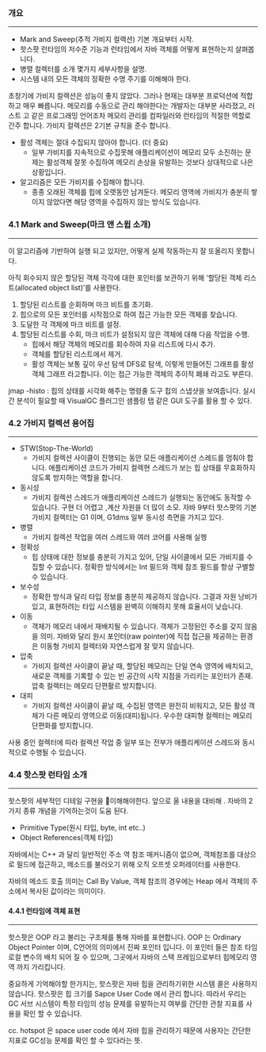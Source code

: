 


```table-of-contents
```


### 개요
---
- Mark and Sweep(추적 가비지 컬랙션) 기본 개요부터 시작.
- 핫스팟 런타임의 저수준 기능과 런타임에서 자바 객체를 어떻게 표현하는지 살펴봅니다.
- 병렬 컬렉터를 소개 몇가지 세부사항을 설명.
- 시스템 내의 모든 객체의 정확한 수명 주기를 이해해야 한다.

초창기에 가비지 컬랙션은 성능이 좋지 않았다. 그러나 현재는 대부분 프로덕션에 적합하고 매우 빠릅니다.
메모리를 수동으로 관리 해야한다는 개발자는 대부분 사라졌고, 러스트 고 같은 프로그래밍 언어조차 메모리 관리를 컴파일러와 런타임의 적절한 역할로 간주 합니다.
가비지 컬렉션은 2기본 규칙을 준수 합니다.
- 활성 객체는 절대 수집되지 않아야 합니다. (더 중요)
	- 일부 가비지를 지속적으로 수집못해 애플리케이션이 메모리 모두 소진하는 문제는 활성객체 잘못 수집하여 메모리 손상을 유발하는 것보다 상대적으로 나은 상황입니다.
- 알고리즘은 모든 가비지를 수집해야 합니다.
	- 종종 오래된 객체를 힙에 오랫동안 남겨둔다. 메모리 영역에 가비지가 충분히 쌓이지 않았다면 해당 영역을 수집하지 않는 방식도 있습니다.


### 4.1 Mark and Sweep(마크 앤 스윕 소개)
---
이 알고리즘에 기반하여 실행 되고 있지만, 어떻게 실제 작동하는지 잘 또올리지 못합니다.

아직 회수되지 않은 할당된 객체 각각에 대한 포인터를 보관하기 위해 ‘할당된 객체 리스트(allocated object list)’를 사용한다. 
1. 할당된 리스트를 순회하며 마크 비트를 초기화.
2. 힙으로의 모든 포인터를 시작점으로 하여 접근 가능한 모든 객체를 찾습니다.
3. 도달한 각 객체에 마크 비트를 설정.
4. 할당된 리스트를 수회, 마크 비트가 설정되지 않은 객체에 대해 다음 작업을 수행.
	- 힙에서 해당 객체의 메모리를 회수하여 자유 리스트에 다시 추가.
	- 객체를 할당된 리스트에서 제거.
	- 활성 객체는 보통 깊이 우선 탐색 DFS로 탐색, 이렇게 만들어진 그래프를 활성 객체 그래프 라고합니다.
	  이는 접근 가능한 객체의 추이적 폐쇄 라고도 부른다.

jmap -histo : 힙의 상태를 시각화 해주는 명령줄 도구 힙의 스냅샷을 보여줍니다.
실시간 분석이 필요할 때 VisualGC 플러그인 샘플링 탭 같은 GUI 도구를 활용 할 수 있다.

### 4.2 가비지 컬렉션 용어집
---
- STW(Stop-The-World)
	- 가비지 컬렉션 사이클이 진행되는 동안 모든 애플리케이션 스레드를 멈춰야 합니다.
	  애플리케이션 코드가 가비지 컬렉현 스레드가 보는 힙 상태를 무효화하지 않도록 방지하는 역할을 합니다.
- 동시성
	- 가비지 컬렉션 스레드가 애플리케이션 스레드가 실행되는 동안에도 동작할 수 있습니다.
	  구현 더 어렵고 ,계산 자원을 더 많이 소모. 자바 9부터 핫스팟의 기본 가비지 컬렉터는 G1 이며, G1dms 일부 동시성 측면을 가지고 있다.
- 병렬
	- 가비지 컬렉션 작업을 여러 스레드와 여러 코어를 사용해 실행
- 정확성
	- 힙 상태에 대한 정보를 충분히 가지고 있어, 단일 사이클에서 모든 가비지를 수집할 수 있습니다. 정확한 방식에서는 Int 필드와 객체 참조 필드를 항상 구별할 수 있습니다.
- 보수성
	- 정확한 방식과 달리 타입 정보를 충분히 제공하지 않습니다. 그결과 자원 낭비가 있고, 표현하려는 타입 시스템을 완벽히 이해하지 못해 효율서이 낮습니다.
- 이동
	- 객체가 메모리 내에서 재배치될 수 있습니다. 객체가 고정된인 주소를 갖지 않음을 의미. 자바와 달리 원시 포인터(raw pointer)에 직접 접근을 제공하는 환경은 이동형 가비지 컬렉터와 자연스럽게 잘 맞지 않습니다.
- 압축
	- 가비지 컬렉션 사이클이 끝날 때, 할당된 메모리는 단일 연속 영역에 배치되고, 새로운 객체를 기록할 수 있는 빈 공간의 시작 지점을 가리키는 포인터가 존재. 압축 컬렉터는 메모리 단편활르 방지합니다.
- 대피
	- 가비지 컬렉션 사이클이 끝날 때, 수집된 영역은 완전히 비워지고, 모든 활성 객체가 다른 메모리 영역으로 이동(대피)됩니다. 우수한 대피형 컬렉터는 메모리 단편화를 방지합니다.

사용 중인 컬렉터에 따라 컬렉션 작업 중 일부 또는 전부가 애플리케이션 스레드와 동시적으로 수행될 수 있습니다.

### 4.4 핫스팟 런타임 소개
---
핫스팟의 세부적인 디테일 구현을 이해해야한다.
앞으로 올 내용을 대비해 . 자바의 2가지 종류 개념을 기억하는것이 도움 된다.
- Primitive Type(원시 타입, byte, int etc..)
- Object References(객체 타입)

자바에서는 C++ 과 달리 일반적인 주소 역 참조 매커니즘이 없으며, 객체참조를 대상으로 필드에 접근하고, 메소드를 불러오기 위해 오직 오프셋 오퍼레이터를 사용한다. 

자바의 메소드 호출 의미는 Call By Value, 객체 참조의 경우에는 Heap 에서 객체의 주소에서 복사된 값이라는 의미이다.

#### 4.4.1 런타임에 객체 표현
---
핫스팟은 OOP 라고 불리는 구조체를 통해 자바를 표현합니다.
OOP 는 Ordinary Object Pointer 이며, C언어의 의미에서 진짜 포인터 입니다.
이 포인터 들은 참조 타임 로컬 변수의 배치 되어 질 수 있으며, 그곳에서 자바의 스택 프레임으로부터 힙메모리 영역 까지 가리킵니다.

중요하게 기억해야할 한가지는, 핫스팟은 자바 힙을 관리하기위한 시스템 콜은 사용하지 않습니다.
핫스팟은 힙 크기를 Sapce User Code 에서 관리 합니다. 따라서 우리는 GC 서브 시스템이 특정 타임의 성능 문제를 유발하는지 여부를 간단한 관찰 지표를 사용을 확인 할 수 있습니다.

cc. hotspot 은 space user code 에서 자바 힙을 관리하기 때문에 사용자는 간단한 지표로 GC성능 문제를 확인 할 수 있다라는 뜻.